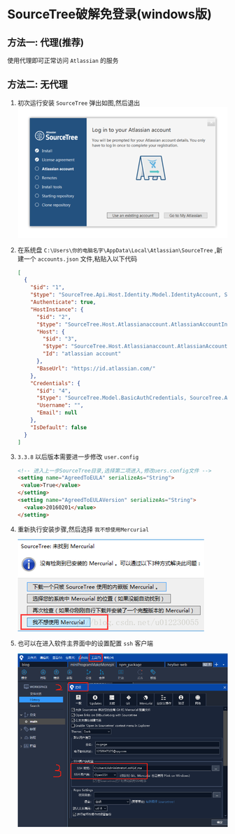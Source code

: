# SourceTree破解免登录(windows版)

## 方法一: 代理(推荐)
使用代理即可正常访问 `Atlassian` 的服务
## 方法二: 无代理

1. 初次运行安装 `SourceTree` 弹出如图,然后退出
  ![安装](/Images/Windows/SourceTree免登录,跳过初始设置/install.jpg '安装')
1. 在系统盘 `C:\Users\你的电脑名字\AppData\Local\Atlassian\SourceTree` ,新建一个 `accounts.json` 文件,粘贴入以下代码


      ```JSON
      [
        {
          "$id": "1",
          "$type": "SourceTree.Api.Host.Identity.Model.IdentityAccount, SourceTree.Api.Host.Identity",
          "Authenticate": true,
          "HostInstance": {
            "$id": "2",
            "$type": "SourceTree.Host.Atlassianaccount.AtlassianAccountInstance, SourceTree.Host.AtlassianAccount",
            "Host": {
              "$id": "3",
              "$type": "SourceTree.Host.Atlassianaccount.AtlassianAccountHost, SourceTree.Host.AtlassianAccount",
              "Id": "atlassian account"
            },
            "BaseUrl": "https://id.atlassian.com/"
          },
          "Credentials": {
            "$id": "4",
            "$type": "SourceTree.Model.BasicAuthCredentials, SourceTree.Api.Account",
            "Username": "",
            "Email": null
          },
          "IsDefault": false
        }
      ]
      ```
1. `3.3.8` 以后版本需要进一步修改 `user.config`
    ```HTML
    <!-- 进入上一步SourceTree目录,选择第二项进入,修改uers.config文件 -->
    <setting name="AgreedToEULA" serializeAs="String">
     <value>True</value>
    </setting>
    <setting name="AgreedToEULAVersion" serializeAs="String">
      <value>20160201</value>
    </setting>
    ```

1. 重新执行安装步骤,然后选择 `我不想使用Mercurial`

    ![不使用Mercurial](/Images/Windows/SourceTree免登录,跳过初始设置/choose.jpg '不使用Mercurial')

1. 也可以在进入软件主界面中的设置配置 `ssh` 客户端

    ![配置ssh客户端](/Images/Windows/SourceTree免登录,跳过初始设置/ssh_config.png '配置ssh客户端')
